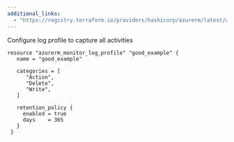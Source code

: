 ```yaml
---
additional_links: 
  - "https://registry.terraform.io/providers/hashicorp/azurerm/latest/docs/resources/monitor_log_profile#categories"
---
```


Configure log profile to capture all activities

```hcl
resource "azurerm_monitor_log_profile" "good_example" {
   name = "good_example"
 
   categories = [
 	  "Action",
 	  "Delete",
 	  "Write",
   ]
 
   retention_policy {
     enabled = true
     days    = 365
   }
 }
```

